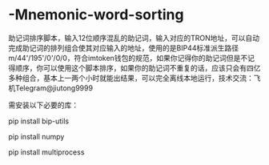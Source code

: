# -Mnemonic-word-sorting
助记词排序脚本，输入12位顺序混乱的助记词，输入对应的TRON地址，可以自动完成助记词的排列组合使其对应输入的地址，使用的是BIP44标准派生路径 m/44'/195'/0'/0/0，符合imtoken钱包的规范，如果你记得你的助记词但是不记得顺序，你可以使用这个脚本排序，如果你的助记词不重复的话，应该只会有四亿多种组合，基本上一两个小时就能出结果，可以完全离线本地运行，技术交流：飞机Telegram@jiutong9999

需安装以下必要的库：

pip install bip-utils

pip install numpy

pip install multiprocess
